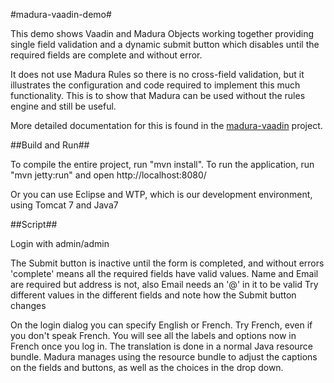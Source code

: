 #madura-vaadin-demo#

This demo shows Vaadin and Madura Objects working together providing single field validation and a dynamic submit button which disables until the required fields are complete and without error.

It does not use Madura Rules so there is no cross-field validation, but it illustrates the configuration and code required to implement this much functionality. This is to show that Madura can be used without the rules engine and still be useful. 

More detailed documentation for this is found in the [madura-vaadin](../madura-vaadin/READ.me) project.

##Build and Run##

To compile the entire project, run "mvn install".
To run the application, run "mvn jetty:run" and open http://localhost:8080/

Or you can use Eclipse and WTP, which is our development environment, using Tomcat 7 and Java7

##Script##

Login with admin/admin

The Submit button is inactive until the form is completed, and without errors 'complete' means all the required fields have valid values. Name and Email are required but address is not, also Email needs an '@' in it to be valid Try different values in the different fields and note how the Submit button changes

On the login dialog you can specify English or French. Try French, even if you don't speak French. You will see all the labels and options now in French once you log in. The translation is done in a normal Java resource bundle. Madura manages using the resource bundle to adjust the captions on the fields and buttons, as well as the choices in the drop down.